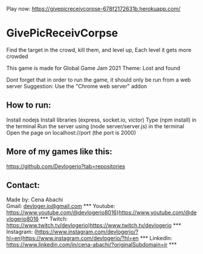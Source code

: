 Play now: https://givepicreceivcorpse-678f2172631b.herokuapp.com/

# GivePicReceivCorpse
Find the target in the crowd, kill them, and level up, Each level it gets more crowded

This game is made for Global Game Jam 2021
Theme: Lost and found

Dont forget that in order to run the game, it should only be run from a web server
Suggestion: Use the "Chrome web server" addon

## How to run:
Install nodejs
Install libraries (express, socket.io, victor)
Type (npm install) in the terminal
Run the server using (node server/server.js) in the terminal
Open the page on localhost://port (the port is 2000)

## More of my games like this:
https://github.com/Devlogerio?tab=repositories

## Contact:
Made by: Cena Abachi  
Gmail: devloger.io@gmail.com *** 
Youtube: https://www.youtube.com/@devlogerio8016)https://www.youtube.com/@devlogerio8016 *** 
Twitch: https://www.twitch.tv/devlogerio)https://www.twitch.tv/devlogerio *** 
Instagram: (https://www.instagram.com/devlogerio/?hl=en)https://www.instagram.com/devlogerio/?hl=en *** 
LinkedIn: https://www.linkedin.com/in/cena-abachi/?originalSubdomain=ir *** 
